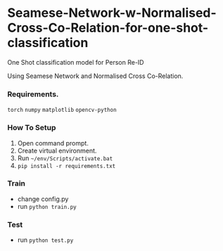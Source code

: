 # Seamese-Network-w-Normalised-Cross-Co-Relation-for-one-shot-classification

One Shot classification model for Person Re-ID

Using Seamese Network and Normalised Cross Co-Relation.


### Requirements.

`torch`
`numpy`
`matplotlib`
`opencv-python`

### How To Setup

1. Open command prompt.
2. Create virtual environment.
3. Run ```~/env/Scripts/activate.bat```
4. `pip install -r requirements.txt`

### Train

- change config.py
- run ``` python train.py ```

### Test

- run ``` python test.py ```
